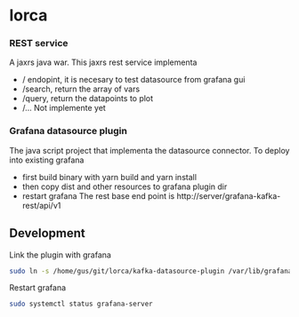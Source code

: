 # lorca

### REST service
A jaxrs java war. This jaxrs rest service implementa

 * / endopint, it is necesary to test datasource from grafana gui
 * /search, return the array of vars
 * /query, return the datapoints to plot
 * /... Not implemente yet

### Grafana datasource plugin

The java script project that implementa the datasource connector. To deploy into existing grafana
 * first build binary with yarn build and yarn install
 * then copy dist and other resources to grafana plugin dir
 * restart grafana
The rest base end point is http://server/grafana-kafka-rest/api/v1

## Development

Link the plugin with grafana

```bash
sudo ln -s /home/gus/git/lorca/kafka-datasource-plugin /var/lib/grafana/plugins/kafka-datasource-plugin
```

Restart grafana
```bash
sudo systemctl status grafana-server
```
